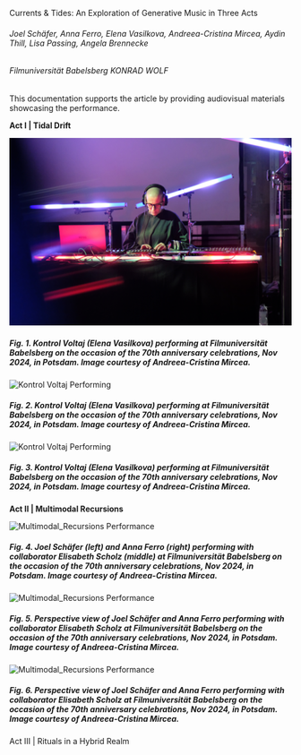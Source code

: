 Currents & Tides: An Exploration of Generative Music in Three Acts

###### *Joel Schäfer, Anna Ferro, Elena Vasilkova, Andreea-Cristina Mircea, Aydin Thill, Lisa Passing, Angela Brennecke*

###### Filmuniversität Babelsberg KONRAD WOLF



This documentation supports the article by providing audiovisual materials showcasing the performance.  


**Act I | Tidal Drift**

![Kontrol Voltaj Performing](assets/KV_01.JPG)
#####  **Fig. 1.** Kontrol Voltaj (Elena Vasilkova) performing at Filmuniversität Babelsberg on the occasion of the 70th anniversary celebrations, Nov 2024, in Potsdam. Image courtesy of Andreea-Cristina Mircea.  

![Kontrol Voltaj Performing](assets/KV_02.JPG)
#####  **Fig. 2.** Kontrol Voltaj (Elena Vasilkova) performing at Filmuniversität Babelsberg on the occasion of the 70th anniversary celebrations, Nov 2024, in Potsdam. Image courtesy of Andreea-Cristina Mircea.  

![Kontrol Voltaj Performing](assets/KV_03.JPG)
#####  **Fig. 3.** Kontrol Voltaj (Elena Vasilkova) performing at Filmuniversität Babelsberg on the occasion of the 70th anniversary celebrations, Nov 2024, in Potsdam. Image courtesy of Andreea-Cristina Mircea.  










**Act II | Multimodal Recursions**

![Multimodal_Recursions Performance](assets/MR_01.JPG)  
#####  **Fig. 4.** Joel Schäfer (left) and Anna Ferro (right) performing with collaborator Elisabeth Scholz (middle) at Filmuniversität Babelsberg on the occasion of the 70th anniversary celebrations, Nov 2024, in Potsdam. Image courtesy of Andreea-Cristina Mircea.  

![Multimodal_Recursions Performance](assets/MR_02.JPG)  
#####  **Fig. 5.** Perspective view of Joel Schäfer and Anna Ferro performing with collaborator Elisabeth Scholz at Filmuniversität Babelsberg on the occasion of the 70th anniversary celebrations, Nov 2024, in Potsdam. Image courtesy of Andreea-Cristina Mircea. 

![Multimodal_Recursions Performance](assets/MR_03.JPG)  
##### **Fig. 6.** Perspective view of Joel Schäfer and Anna Ferro performing with collaborator Elisabeth Scholz at Filmuniversität Babelsberg on the occasion of the 70th anniversary celebrations, Nov 2024, in Potsdam. Image courtesy of Andreea-Cristina Mircea. 



Act III | Rituals in a Hybrid Realm

